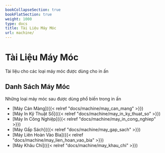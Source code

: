```yaml
---
bookCollapseSection: true
bookFlatSection: true
weight: 1000
type: docs
title: Tài Liệu Máy Móc
url: machine/
---
```


# Tài Liệu Máy Móc

Tài liệu cho các loại máy móc được dùng cho in ấn

## Danh Sách Máy Móc

Những loại máy móc sau được dùng phổ biến trong in ấn

- [Máy Cán Màng]({{< relref "docs/machine/may_can_mang" >}})
- [Máy In Kỹ Thuật Số]({{< relref "docs/machine/may_in_ky_thuat_so" >}})
- [Máy In Công Nghiệp]({{< relref "docs/machine/may_in_cong_nghiep" >}})
- [Máy Gấp Sách]({{< relref "docs/machine/may_gap_sach" >}})
- [Máy Liên Hoàn Vào Bìa]({{< relref "docs/machine/may_lien_hoan_vao_bia" >}})
- [Máy Khâu Chỉ]({{< relref "docs/machine/may_khau_chi" >}})



